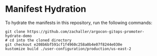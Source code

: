# Manifest Hydration

To hydrate the manifests in this repository, run the following commands:

```shell
git clone https://github.com/zachaller/argocon-gitops-promoter-hydrate-demo
# cd into the cloned directory
git checkout e208b6bf591cf1f4960c258a0b4e07f8244e030e
kustomize build ./user-configuration/production/us-east-2
```
